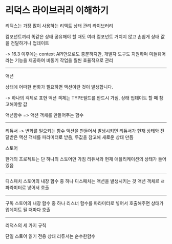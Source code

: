 <h1>리덕스 라이브러리 이해하기</h1> 

리덕스는 가장 많이 사용하는 리액트 상태 관리 라이브러리

컴포넌트끼리 똑같은 상태 공유해야 할 때도 여러 컴포넌트 거치지 않고 손쉽게 상태 값을 전달하거나 업데이트

-> 16.3 이후에는 context API만으로도 충분하지만, 개발자 도구도 지원하며 미들웨어라는 기능을 제공하여 비동기 작업을 훨씬 효율적으로 관리

---

액션

상태에 어떠한 변화가 필요하면 액션이란 것이 발생합니다.

-> 하나의 객체로 표현 액션 객체는 TYPE필드를 반드시 가짐, 상태 업데이트 할 때 참고해야할 값



액션함수 => 액션 객체를 만들어주는 함수

---

리듀서 -> 변화를 일으키는 함수 액션을 만들어서 발생시키면 리듀서가 현재 상태와 전달받은 액션 객체를 파라미터로 받음, 두값을 참고해 새로운 상태 만듬



스토어

한개의 프로젝트는 단 하나의 스토어만 가짐 리듀서와 현재 애플리케이션의 상태가 들어있음

---

디스패치 스토어의 내장 함수 중 하나 디스패치는 액션을 발생시키는 것 액션 객체르 ㄹ파라미터로 넣어서 호출

---

구독 스토어의 내장 함수 중 하나 리스너 함수를 파라미터로 넣어서 호출해주면 상태가 업데이트 될 때마다 호출

---

리덕스의 세 가지 규칙



단일 스토어 읽기 전용 상태 리듀서는 순수한함수





​                                                                                                                                                                                                                                                                                                                                                                                                                                                                                                                                                                                                                                                                                                                                                                                                                                                                                                                                                                                                                                                                                                      











































​                                                                                                              













































































































































































































































































































​                                                                                                                                                                                                                                                                                                                                                                                                                                                                                                                                                                                                                                                                                                                                                                                                                                                                                                                                                                                                                                                                                                                                                                                                                                                                                                                                                                                                                                                                                                                                                                                                                                                                                                                                                                                                                                                                                                                                                                                                                                                                                                                                                                       



